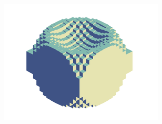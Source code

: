 ![](08-11-2018_GIF_REMAKE.PNG "A simple render done with Three.js, I added some sliders so the user can play around with some cool settings.")
